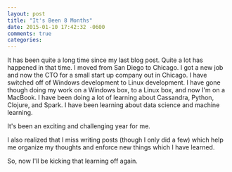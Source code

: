```yaml
---
layout: post
title: "It's Been 8 Months"
date: 2015-01-10 17:42:32 -0600
comments: true
categories: 
---
```


It has been quite a long time since my last blog post.  Quite a lot has happened in that time.  I moved from San Diego to Chicago.  I got a new job and now the CTO for a small start up company out in Chicago.  I have switched off of Windows development to Linux development.  I have gone though doing my work on a Windows box, to a Linux box, and now I'm on a MacBook.  I have been doing a lot of learning about Cassandra, Python, Clojure, and Spark.  I have been learning about data science and machine learning.

It's been an exciting and challenging year for me.

I also realized that I miss writing posts (though I only did a few) which help me organize my thoughts and enforce new things which I have learned.

So, now I'll be kicking that learning off again.
